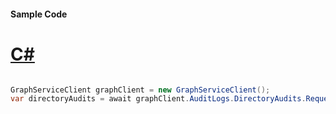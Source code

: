 #### Sample Code
# [C#](#tab/Csharp)

```C#

GraphServiceClient graphClient = new GraphServiceClient();
var directoryAudits = await graphClient.AuditLogs.DirectoryAudits.Request().GetAsync();

```